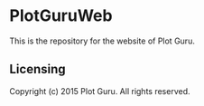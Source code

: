 # PlotGuruWeb

This is the repository for the website of Plot Guru.

## Licensing

Copyright (c) 2015 Plot Guru. All rights reserved.
